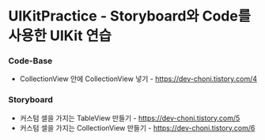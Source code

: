 # UIKitPractice - Storyboard와 Code를 사용한 UIKit 연습

### Code-Base
* CollectionView 안에 CollectionView 넣기 - https://dev-choni.tistory.com/4

### Storyboard
* 커스텀 셀을 가지는 TableView 만들기 - https://dev-choni.tistory.com/5
* 커스텀 셀을 가지는 CollectionView 만들기 - https://dev-choni.tistory.com/6


